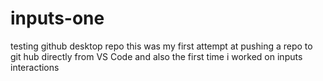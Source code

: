 # inputs-one
testing github desktop repo
this was my first attempt at pushing a repo to git hub directly from VS Code and also the first time i worked on inputs interactions
